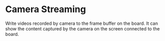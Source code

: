 # Camera Streaming

Write videos recorded by camera to the frame buffer on the board.
It can show the content captured by the camera on the screen connected to the board.
